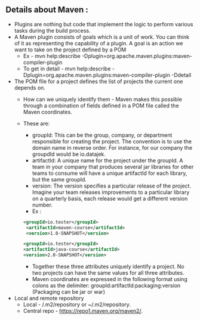 ## Details about Maven :
 * Plugins are nothing but code that implement the logic to perform various tasks during the build process.
 * A Maven plugin consists of goals which is a unit of work. You can think of it as representing the capability of a plugin. A goal is an action we want to take on the project defined by a POM
   * Ex - mvn help:describe -Dplugin=org.apache.maven.plugins:maven-compiler-plugin
   * To get in detail - mvn help:describe -Dplugin=org.apache.maven.plugins:maven-compiler-plugin -Ddetail
* The POM file for a project defines the list of projects the current one depends on.
  * How can we uniquely identify them - Maven makes this possible through a combination of fields defined in a POM file called the Maven coordinates.
  * These are:
    * groupId: This can be the group, company, or department responsible for creating the project. The convention is to use the domain name in reverse order. For instance, for our company the groupdId would be io.datajek. 
    * artifactId: A unique name for the project under the groupId. A team in your company that produces several jar libraries for other teams to consume will have a unique artifactId for each library, but the same groupId. 
    * version: The version specifies a particular release of the project. Imagine your team releases improvements to a particular library on a quarterly basis, each release would get a different version number.
    * Ex :
     ```xml
    <groupId>io.tester</groupId>
      <artifactId>maven-course</artifactId>
      <version>1.0-SNAPSHOT</version>

    <groupId>io.tester</groupId>
    <artifactId>java-course</artifactId>
    <version>2.0-SNAPSHOT</version>
    ```
    
    * Together these three attributes uniquely identify a project. No two projects can have the same values for all three attributes.
    * Maven coordinates are expressed in the following format using colons as the delimiter:  groupId:artifactId:packaging:version (Packaging can be jar or war)
* Local and remote repository
  * Local - <username>/.m2/repository or ~/.m2/repository. 
  * Central repo - https://repo1.maven.org/maven2/.